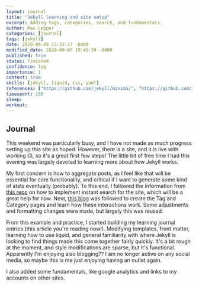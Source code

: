 ```yaml
---
layout: journal
title: "Jekyll learning and site setup"
excerpt: Adding tags, categories, search, and fundamentals.
author: Max Lepper
categories: [journal]
tags: [jekyll]
date: 2020-08-09 23:33:17 -0400
modified_date: 2020-09-07 19:45:39 -0400
published: true
status: finished
confidence: log
importance: 1
context: true
skills: [jekyll, liquid, css, yaml]
references: ["https://github.com/jekyll/minima/", "https://github.com/jekyll/", "https://jekyllrb.com/docs/", "https://github.com/christian-fei/Simple-Jekyll-Search", "https://codinfox.github.io/dev/2015/03/06/use-tags-and-categories-in-your-jekyll-based-github-pages/"]
timespent: 150
sleep: 
workout: 
---
```


## Journal

This weekend was particularly busy, and I have not made as much progress setting up this site as hoped. However, there is a site, and it is live with working CI, so it's a great first few steps! The little bit of free time I had this evening was largely devoted to learning more about how Jekyll works.

My first concern is how to aggregate posts, as I feel like that will be essential for core functionality, and critical if I want to generate some kind of stats eventually (probably). To this end, I followed the information from [this repo]({{page.references[3]}}) on how to implement instant search for the site, which will be a great help for now. Next, [this blog]({{page.references[4]}}) was followed to create the Tag and Category pages and learn how these interactions work. Some adjustments and formatting changes were made, but largely this was reused.

From this example and practice, I started building my learning journal entries (this article you're reading now!). Modifying templates, front matter, learning how to use liquid, and general familiarity with where Jekyll is looking to find things made this come together fairly quickly. It's a bit rough at the moment, and style modifications are sparse, but it's functional. Apparently I'm enjoying also blogging?? I am no longer active on any social media, so maybe this is me just enjoying having an outlet again.

I also added some fundamentals, like google analytics and links to my accounts on other sites.